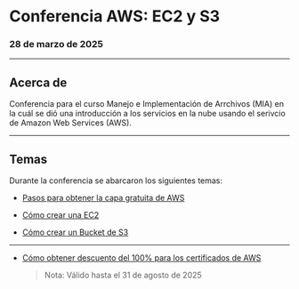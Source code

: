 # Conferencia AWS: EC2 y S3
### 28 de marzo de 2025
____
## **Acerca de**
Conferencia para el curso Manejo e Implementación de Arrchivos (MIA) en la cuál se dió una introducción a los servicios en la nube usando el serivcio de Amazon Web Services (AWS).
____

## **Temas**
Durante la conferencia se abarcaron los siguientes temas:

- [Pasos para obtener la capa gratuita de AWS](./capaGratuita/README.md)

- [Cómo crear una EC2]()

- [Cómo crear un Bucket de S3]()

___
- [Cómo obtener descuento del 100% para los certificados de AWS](./bonus/README.md)
    >Nota: Válido hasta el 31 de agosto de 2025